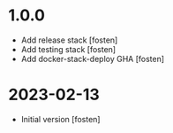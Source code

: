 # 1.0.0

- Add release stack [fosten]
- Add testing stack [fosten]
- Add docker-stack-deploy GHA [fosten]

# 2023-02-13

- Initial version [fosten]
